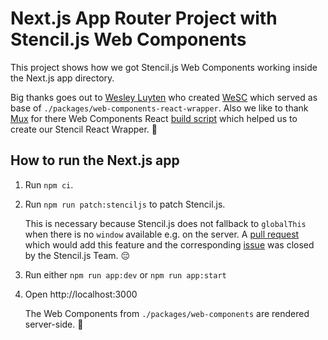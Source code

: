# Next.js App Router Project with Stencil.js Web Components

This project shows how we got Stencil.js Web Components working inside the Next.js app directory.

Big thanks goes out to [Wesley Luyten](https://github.com/luwes) who created [WeSC](https://github.com/luwes/wesc) which served as base of `./packages/web-components-react-wrapper`. Also we like to thank [Mux](https://github.com/muxinc) for there Web Components React [build script](https://github.com/muxinc/media-chrome/blob/main/scripts/react/build.js) which helped us to create our Stencil React Wrapper. 🙏

## How to run the Next.js app

1. Run `npm ci`.

1. Run `npm run patch:stenciljs` to patch Stencil.js.

   This is necessary because Stencil.js does not fallback to `globalThis` when there is no `window` available e.g. on the server. A [pull request](https://github.com/ionic-team/stencil/pull/4917) which would add this feature and the corresponding [issue](https://github.com/ionic-team/stencil/issues/4916) was closed by the Stencil.js Team. 😔
   
1. Run either `npm run app:dev` or `npm run app:start`

1. Open http://localhost:3000

   The Web Components from `./packages/web-components` are rendered server-side. 🎉
